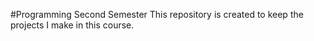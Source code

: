 #Programming Second Semester
This repository is created to keep the projects I make in this course.
